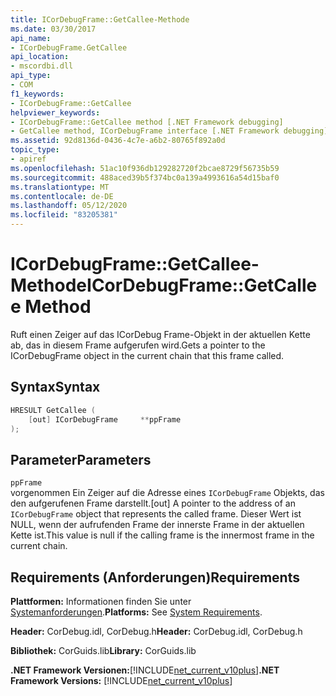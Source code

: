 ```yaml
---
title: ICorDebugFrame::GetCallee-Methode
ms.date: 03/30/2017
api_name:
- ICorDebugFrame.GetCallee
api_location:
- mscordbi.dll
api_type:
- COM
f1_keywords:
- ICorDebugFrame::GetCallee
helpviewer_keywords:
- ICorDebugFrame::GetCallee method [.NET Framework debugging]
- GetCallee method, ICorDebugFrame interface [.NET Framework debugging]
ms.assetid: 92d8136d-0436-4c7e-a6b2-80765f892a0d
topic_type:
- apiref
ms.openlocfilehash: 51ac10f936db129282720f2bcae8729f56735b59
ms.sourcegitcommit: 488aced39b5f374bc0a139a4993616a54d15baf0
ms.translationtype: MT
ms.contentlocale: de-DE
ms.lasthandoff: 05/12/2020
ms.locfileid: "83205381"
---
```

# <a name="icordebugframegetcallee-method"></a><span data-ttu-id="6f80c-102">ICorDebugFrame::GetCallee-Methode</span><span class="sxs-lookup"><span data-stu-id="6f80c-102">ICorDebugFrame::GetCallee Method</span></span>
<span data-ttu-id="6f80c-103">Ruft einen Zeiger auf das ICorDebug Frame-Objekt in der aktuellen Kette ab, das in diesem Frame aufgerufen wird.</span><span class="sxs-lookup"><span data-stu-id="6f80c-103">Gets a pointer to the ICorDebugFrame object in the current chain that this frame called.</span></span>  
  
## <a name="syntax"></a><span data-ttu-id="6f80c-104">Syntax</span><span class="sxs-lookup"><span data-stu-id="6f80c-104">Syntax</span></span>  
  
```cpp  
HRESULT GetCallee (  
    [out] ICorDebugFrame     **ppFrame  
);  
```  
  
## <a name="parameters"></a><span data-ttu-id="6f80c-105">Parameter</span><span class="sxs-lookup"><span data-stu-id="6f80c-105">Parameters</span></span>  
 `ppFrame`  
 <span data-ttu-id="6f80c-106">vorgenommen Ein Zeiger auf die Adresse eines `ICorDebugFrame` Objekts, das den aufgerufenen Frame darstellt.</span><span class="sxs-lookup"><span data-stu-id="6f80c-106">[out] A pointer to the address of an `ICorDebugFrame` object that represents the called frame.</span></span> <span data-ttu-id="6f80c-107">Dieser Wert ist NULL, wenn der aufrufenden Frame der innerste Frame in der aktuellen Kette ist.</span><span class="sxs-lookup"><span data-stu-id="6f80c-107">This value is null if the calling frame is the innermost frame in the current chain.</span></span>  
  
## <a name="requirements"></a><span data-ttu-id="6f80c-108">Requirements (Anforderungen)</span><span class="sxs-lookup"><span data-stu-id="6f80c-108">Requirements</span></span>  
 <span data-ttu-id="6f80c-109">**Plattformen:** Informationen finden Sie unter [Systemanforderungen](../../get-started/system-requirements.md).</span><span class="sxs-lookup"><span data-stu-id="6f80c-109">**Platforms:** See [System Requirements](../../get-started/system-requirements.md).</span></span>  
  
 <span data-ttu-id="6f80c-110">**Header:** CorDebug.idl, CorDebug.h</span><span class="sxs-lookup"><span data-stu-id="6f80c-110">**Header:** CorDebug.idl, CorDebug.h</span></span>  
  
 <span data-ttu-id="6f80c-111">**Bibliothek:** CorGuids.lib</span><span class="sxs-lookup"><span data-stu-id="6f80c-111">**Library:** CorGuids.lib</span></span>  
  
 <span data-ttu-id="6f80c-112">**.NET Framework Versionen:**[!INCLUDE[net_current_v10plus](../../../../includes/net-current-v10plus-md.md)]</span><span class="sxs-lookup"><span data-stu-id="6f80c-112">**.NET Framework Versions:** [!INCLUDE[net_current_v10plus](../../../../includes/net-current-v10plus-md.md)]</span></span>
